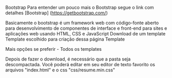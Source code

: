 Bootstrap
Para entender um pouco mais o Bootstrap segue o link com detalhes [Bootstrap] (https://getbootstrap.com/)

Basicamente o bootstrap é um framework web com código-fonte aberto para desenvolvimento de componentes de interface e front-end para sites e aplicações web usando HTML, CSS e JavaScript
Download de um template
Template escolhido para criação dessa página Template

Mais opções se preferir - Todos os templates

Depois de fazer o download, é necessário que a pasta seja descompactada. Você poderá editar em seu editor de texto favorito os arquivos "index.html" e o css "css/resume.min.css"
